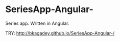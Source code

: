 # SeriesApp-Angular-

Series app. Written in Angular.

TRY: http://bkagadey.github.io/SeriesApp-Angular-/
